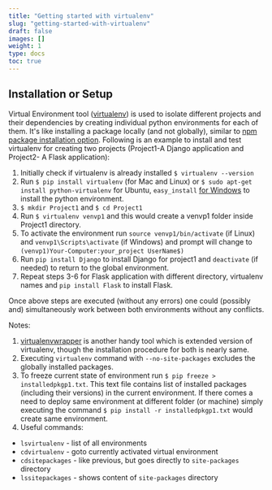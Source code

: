 ```yaml
---
title: "Getting started with virtualenv"
slug: "getting-started-with-virtualenv"
draft: false
images: []
weight: 1
type: docs
toc: true
---
```


## Installation or Setup
Virtual Environment tool ([virtualenv][1]) is used to isolate different projects and their dependencies by creating individual python environments for each of them. It's like installing a package locally (and not globally), similar to  [npm package installation option][2].
Following is an example to install and test virtualenv for creating two projects (Project1-A Django application and Project2- A Flask application):
 1. Initially check if virtualenv is already installed `$ virtualenv --version`
 2. Run `$ pip install virtualenv` (for Mac and Linux) or `$ sudo apt-get install python-virtualenv` for Ubuntu, `easy_install` [for Windows][3] to install the python environment.
 3. `$ mkdir Project1` and `$ cd Project1`
 4. Run `$ virtualenv venvp1` and this would create a venvp1 folder inside Project1 directory.
 5. To activate the environment run `source venvp1/bin/activate` (if Linux) and `venvp1\Scripts\activate` (if Windows) and prompt will change to `(venvp1)Your-Computer:your_project UserName$)`
 6. Run `pip install Django` to install Django for project1 and `deactivate` (if needed) to return to the global environment.
 7. Repeat steps 3-6 for Flask application with different directory, virtualenv names and `pip install Flask` to install Flask.

Once above steps are executed (without any errors) one could (possibly and) simultaneously work between both environments without any conflicts.

Notes:

 1. [virtualenvwrapper][4] is another handy tool which is extended version of virtualenv, though the installation procedure for both is nearly same.
 2. Executing `virtualenv` command with `--no-site-packages` excludes the globally installed packages.
 3. To freeze current state of environment run `$ pip freeze > installedpkgp1.txt`. This text file contains list of installed packages (including their versions) in the current environment. If there comes a need to deploy same environment at different folder (or machine) simply executing the command `$ pip install -r installedpkgp1.txt` would create same environment.
 4. Useful commands:
  - `lsvirtualenv` - list of all environments  
  - `cdvirtualenv` - goto currently activated virtual environment   
  - `cdsitepackages` - like previous, but goes directly to `site-packages` directory   
  - `lssitepackages` - shows content of `site-packages` directory

  [1]: https://pypi.python.org/pypi/virtualenv
  [2]: https://docs.npmjs.com/getting-started/installing-npm-packages-locally
  [3]: http://flask.pocoo.org/docs/0.12/installation/#windows-easy-install
  [4]: https://virtualenvwrapper.readthedocs.io/en/latest/

